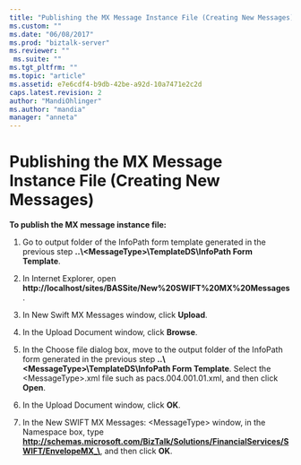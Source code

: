 ```yaml
---
title: "Publishing the MX Message Instance File (Creating New Messages) | Microsoft Docs"
ms.custom: ""
ms.date: "06/08/2017"
ms.prod: "biztalk-server"
ms.reviewer: ""
 ms.suite: ""
ms.tgt_pltfrm: ""
ms.topic: "article"
ms.assetid: e7e6cdf4-b9db-42be-a92d-10a7471e2c2d
caps.latest.revision: 2
author: "MandiOhlinger"
ms.author: "mandia"
manager: "anneta"
---
```

# Publishing the MX Message Instance File (Creating New Messages)
**To publish the MX message instance file:**  
  
1.  Go to output folder of the InfoPath form template generated in the previous step **..\\<MessageType\>\TemplateDS\InfoPath Form Template**.  
  
2.  In Internet Explorer, open **http://localhost/sites/BASSite/New%20SWIFT%20MX%20Messages**.  
  
3.  In New Swift MX Messages window, click **Upload**.  
  
4.  In the Upload Document window, click **Browse**.  
  
5.  In the Choose file dialog box, move to the output folder of the InfoPath form generated in the previous step **..\\<MessageType\>\TemplateDS\InfoPath Form Template**. Select the \<MessageType>.xml file such as pacs.004.001.01.xml, and then click **Open**.  
  
6.  In the Upload Document window, click **OK**.  
  
7.  In the New SWIFT MX Messages: \<MessageType> window, in the Namespace box, type **http://schemas.microsoft.com/BizTalk/Solutions/FinancialServices/SWIFT/EnvelopeMX_\<MessageType>**, and then click **OK**.